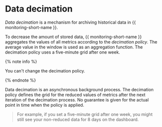 # Data decimation

_Data decimation_ is a mechanism for archiving historical data in {{ monitoring-short-name }}.

To decrease the amount of stored data, {{ monitoring-short-name }} aggregates the values of all metrics according to the _decimation policy_. The average value in the window is used as an aggregation function.
The decimation policy uses a five-minute grid after one week.

{% note info %}

You can't change the decimation policy.

{% endnote %}

Data decimation is an asynchronous background process. The decimation policy defines the grid for the reduced values of metrics after the next iteration of the decimation process.
No guarantee is given for the actual point in time when the policy is applied.

> For example, if you set a five-minute grid after one week, you might still see your non-reduced data for 8 days on the dashboard.
